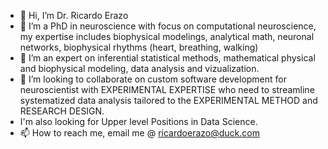 - 👋 Hi, I’m Dr. Ricardo Erazo
- 👀 I’m a PhD in neuroscience with focus on computational neuroscience, my expertise includes biophysical modelings, analytical math, neuronal networks, biophysical rhythms (heart, breathing, walking)
- 🌱 I’m an expert on inferential statistical methods, mathematical physical and biophysical modeling, data analysis and vizualization.
- 💞️ I’m looking to collaborate on custom software development for neuroscientist with EXPERIMENTAL EXPERTISE who need to streamline systematized data analysis tailored to the EXPERIMENTAL METHOD and RESEARCH DESIGN.
- I'm also looking for Upper level Positions in Data Science.
- 📫 How to reach me, email me @ ricardoerazo@duck.com

<!---
rickerazo/rickerazo is a ✨ special ✨ repository because its `README.md` (this file) appears on your GitHub profile.
You can click the Preview link to take a look at your changes.
--->
